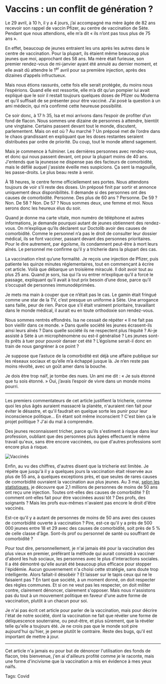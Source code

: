 # Vaccins : un conflit de génération ?

Le 29 avril, à 10 h, il y a 4 jours, j’ai accompagné ma mère âgée de 82 ans recevoir son rappel de vaccin Pfizer, au centre de vaccination de Sète. Pendant que nous attendions, elle m’a dit « ils n’ont pas tous plus de 75 ans ».<span id="more-59165"></span>

En effet, beaucoup de jeunes entraient les uns après les autres dans le centre de vaccination. Pour la plupart, ils étaient même beaucoup plus jeunes que moi, approchant des 58 ans. Ma mère était furieuse, son premier rendez-vous de mi-janvier ayant été annulé au dernier moment, et elle avait dû attendre le 1<sup>er</sup> avril pour sa première injection, après des dizaines d’appels infructueux.

Mais nous étions rassurés, cette fois elle serait protégée, du moins nous l’espérions. Quand elle est ressortie, elle m’a dit qu’un pompier lui avait expliqué que le soir il restait toujours quelques doses de Pfizer ou Moderna et qu’il suffisait de se présenter pour être vacciné. J’ai posé la question à un ami médecin, qui m’a confirmé cette heureuse possibilité.

Ce soir donc, à 17 h 35, Isa et moi arrivons dans l’espoir de profiter d’un fond de flacon. Nous sommes une dizaine de personnes à attendre, bientôt une vingtaine. Certains passent devant tout le monde, discutent, parlementent. Mais on est où ? Au marché ? Un préposé met de l’ordre dans le chaos grandissant en expliquant que les doses restantes seraient distribuées par ordre de priorité. Du coup, tout le monde attend sagement.

Mais je commence à fulminer. Les dernières personnes avec rendez-vous, et donc qui nous passent devant, ont pour la plupart moins de 40 ans. J'entends que la jeunesse ne dispense pas des facteurs de comorbidité, mais le défilé auquel j'assiste éveille mes suspicions. Ça sent la magouille, les passe-droits. Le plus beau reste à venir.

À 18 heures, le centre ferme officiellement ses portes. Nous attendons toujours de voir s’il reste des doses. Un préposé finit par sortir et annonce uniquement deux disponibilités. Il demande si des personnes ont des causes de comorbidité. Personne. Des plus de 60 ans ? Personne. De 59 ? Non. De 58 ? Non. De 57 ? Nous sommes deux, une femme et moi. Nous serons donc les heureux élus du soir.

Quand je donne ma carte vitale, mon numéro de téléphone et autres informations, je demande pourquoi autant de jeunes obtiennent des rendez-vous. On m’explique qu’ils déclarent sur Doctolib avoir des causes de comorbidité. Comme le personnel n’a pas le droit de consulter leur dossier médical, ils se font vacciner, passant devant des personnes prioritaires. Pour le dire autrement, par égoïsme, ils condamnent peut-être à mort leurs aînés. Le personnel me confirme qu'il y a tricherie dans la plupart des cas.

La vaccination n’est qu’une formalité. Je reçois une injection de Pfizer, puis patiente les quinze minutes réglementaires, tout en commençant à écrire cet article. Voilà que débarque un troisième miraculé. Il doit avoir tout au plus 25 ans. Quand je sors, Isa qui l’a vu entrer m’explique qu’il a forcé le passage, expliquant qu’il avait à tout prix besoin d’une dose, parce qu’il s’occupait de personnes immunodéprimées.

Je mets ma main à couper que ce n’était pas le cas. Le gamin était fringué comme une star de la TV, c’est presque un uniforme à Sète. Une arrogance sans faille, peur de rien. Parce que s’il était vraiment prioritaire, travaillant dans le monde médical, il aurait eu en toute orthodoxie son rendez-vous.

Nous sommes rentrés effondrés. Isa ne cessait de répéter « Il ne fait pas bon vieillir dans ce monde. » Dans quelle société les jeunes écrasent-ils ainsi leurs aînés ? Dans quelle société ils ne respectent plus l’équité ? Ai-je assisté à Sète à un microphénomène ou est-il généralisé ? Les jeunes sont-ils prêts à tuer pour pouvoir danser cet été ? L’égoïsme serait-il donc en train de nous gangréner à ce point ?

Je suppose que l’astuce de la comorbidité est déjà une affaire publique sur les réseaux sociaux et qu’elle m’a échappé jusque là. Je n’en reste pas moins révolté, avec un goût amer dans la bouche.

Je dois être trop naïf, je tombe des nues. Un ami me dit : « Je suis étonné que tu sois étonné. » Oui, j’avais l’espoir de vivre dans un monde moins pourri.

---

Les premiers commentateurs de cet article justifient la tricherie, comme quoi les plus âgés auraient massacré la planète, n'auraient rien fait pour éviter le désastre, et qu'il faudrait en quelque sorte les punir pour leur inconscience politique… En étant soit même inconscient ? C'est bien ça le projet politique ? J'ai du mal à comprendre.

Des jeunes reconnaissent tricher, parce qu'ils s'estiment à risque dans leur profession, oubliant que des personnes plus âgées effectuent le même travail qu'eux, sans être encore vaccinées, ou que d'autres professions sont encore plus à risque.

![Vaccinés](https://tcrouzet.com/images_tc/2021/05/track1-1600x833.png)

Enfin, au vu des chiffres, d'autres disent que la tricherie est limitée. Je répète que jusqu'à il y a quelques jours la vaccination était réservée aux plus de 55 ans, à quelques exceptions près, et que seules de rares causes de comorbidité ouvraient la vaccination aux plus jeunes. Au 3 mai, [selon les statistiques](https://covidtracker.fr/vaccintracker/), je découvre que 2,1 millions de personnes de moins de 50 ans ont reçu une injection. Toutes ont-elles des causes de comorbidité ? Et comment ont-elles fait pour être vaccinées aussi tôt ? Des profs, des soignants ? Mais les profs eux-mêmes n'avaient pas encore le droit d'être vaccinés.

Est-ce qu'il y a autant de personnes de moins de 50 ans avec des causes de comorbidité ouverte à vaccination ? Pire, est-ce qu'il y a près de 500 000 jeunes entre 18 et 29 avec des causes de comorbidité, soit près de 5 % de celle classe d'âge. Sont-ils prof ou personnel de santé ou souffrant de comorbidité ?

Pour tout dire, personnellement, je n'ai jamais été pour la vaccination des plus vieux en premier, préférant la méthode qui aurait consisté à vacciner d'abord les hub sociaux, les personnes avec le plus d'interactions sociales. Il a été démontré qu'elle aurait été beaucoup plus efficace pour stopper l'épidémie. Aucun gouvernement n'a choisi cette stratégie, sans doute trop intelligente. Alors fallait-il désobéir ? Et laisser sur le tapis ceux qui ne le faisaient pas ? En tant que société, à un moment donné, on doit respecter des règles communes. Et si on ne veut pas les respecter, on doit militer contre, clairement dénoncer, clairement s'opposer. Mais nous n'assistons pas du tout à un mouvement politique en faveur d'une autre forme de vaccination, plutôt à un chacun pour soi.

Je n'ai pas écrit cet article pour parler de la vaccination, mais pour décrire l'état de notre société, dont la vaccination ne fait que révéler une forme de déliquescence souterraine, ou peut-être, et plus sûrement, que la révéler telle qu'elle a toujours été. Je ne crois pas que le monde soit pire aujourd'hui qu'hier, je pense plutôt le contraire. Reste des bugs, qu'il est important de mettre à jour.

---

Cet article n'a jamais eu pour but de dénoncer l'utilisation des fonds de flacon, très bienvenue, j'en ai d'ailleurs profité comme je le raconte, mais une forme d'incivisme que la vaccination a mis en évidence à mes yeux naïfs.

Tags: Covid